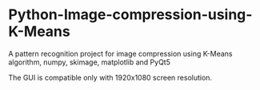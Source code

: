 # Python-Image-compression-using-K-Means
A pattern recognition project for  image compression using K-Means algorithm, numpy, skimage, matplotlib and PyQt5

The GUI is compatible only with 1920x1080 screen resolution.